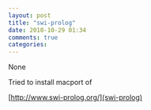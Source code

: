 ```yaml
---
layout: post
title: "swi-prolog"
date: 2010-10-29 01:34
comments: true
categories: 
---
```


None


Tried to install macport of 

[http://www.swi-prolog.org/](swi-prolog)

